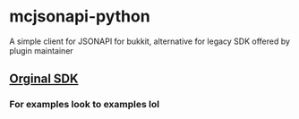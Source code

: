 # mcjsonapi-python
A simple client for JSONAPI for bukkit, alternative for legacy SDK offered by plugin maintainer

## [Orginal SDK](https://github.com/alecgorge/jsonapi/tree/master/sdk/py)

### For examples look to examples lol
